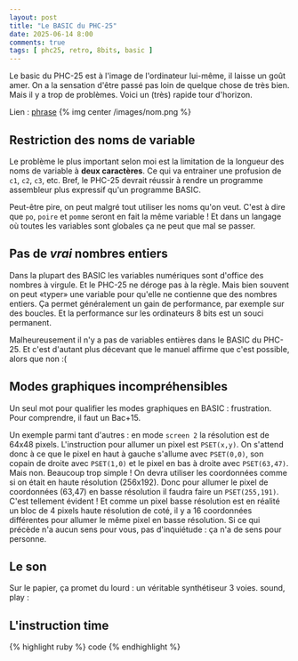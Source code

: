 ```yaml
---
layout: post
title: "Le BASIC du PHC-25"
date: 2025-06-14 8:00
comments: true
tags: [ phc25, retro, 8bits, basic ]
---
```


Le basic du PHC-25 est à l'image de l'ordinateur lui-même, il laisse un goût
amer. On a la sensation d'être passé pas loin de quelque chose de très bien.
Mais il y a trop de problèmes. Voici un (très) rapide tour d'horizon.

<!-- more -->

Lien : [phrase](/blog/2025/mm/dd/titre-du-lien/)
{% img center /images/nom.png %}

## Restriction des noms de variable
Le problème le plus important selon moi est la limitation de la longueur des
noms de variable à **deux caractères**. Ce qui va entrainer une profusion de
`c1`, `c2`, `c3`, etc. Bref, le PHC-25 devrait réussir à rendre un programme
assembleur plus expressif qu'un programme BASIC.

Peut-être pire, on peut malgré tout utiliser les noms qu'on veut. C'est à dire
que `po`, `poire` et `pomme` seront en fait la même variable ! Et dans un
langage où toutes les variables sont globales ça ne peut que mal se passer.

## Pas de _vrai_ nombres entiers
Dans la plupart des BASIC les variables numériques sont d'office des nombres à
virgule. Et le PHC-25 ne déroge pas à la règle. Mais bien souvent on peut «typer»
une variable pour qu'elle ne contienne que des nombres entiers. Ça permet généralement un
gain de performance, par exemple sur des boucles. Et la performance sur les ordinateurs 8 bits est
un souci permanent.

Malheureusement il n'y a pas de variables entières dans le BASIC du PHC-25.
Et c'est d'autant plus décevant que le manuel affirme que c'est possible,
alors que non :(

## Modes graphiques incompréhensibles
Un seul mot pour qualifier les modes graphiques en BASIC : frustration.
Pour comprendre, il faut un Bac+15.

Un exemple parmi tant d'autres : en mode `screen 2` la résolution est de
64x48 pixels. L'instruction pour allumer un pixel est `PSET(x,y)`.
On s'attend donc à ce que le pixel en haut à gauche s'allume avec
`PSET(0,0)`, son copain de droite avec `PSET(1,0)` et le pixel en bas à droite
avec `PSET(63,47)`. Mais non. Beaucoup trop simple ! On devra utiliser les coordonnées
comme si on était en haute résolution (256x192). Donc pour allumer le pixel de
coordonnées (63,47) en basse résolution il faudra faire un `PSET(255,191)`.
C'est tellement évident ! Et comme un pixel basse résolution est en réalité un
bloc de 4 pixels haute résolution de coté, il y a 16 coordonnées différentes
pour allumer le même pixel en basse résolution. Si ce qui précède n'a aucun sens
pour vous, pas d'inquiétude : ça n'a de sens pour personne.

## Le son
Sur le papier, ça promet du lourd : un véritable synthétiseur 3 voies.
sound, play : 

## L'instruction time


{% highlight ruby %}
code
{% endhighlight %}
